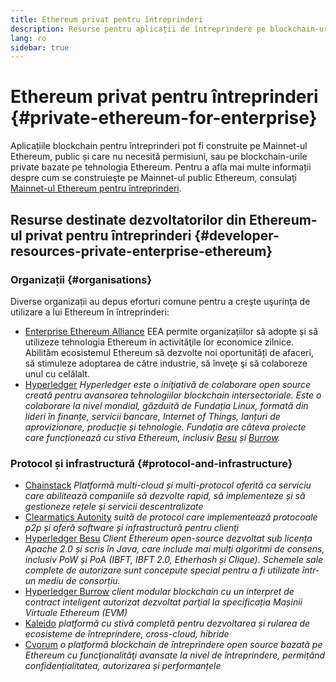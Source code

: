 ```yaml
---
title: Ethereum privat pentru întreprinderi
description: Resurse pentru aplicații de întreprindere pe blockchain-urile private Ethereum.
lang: ro
sidebar: true
---
```


# Ethereum privat pentru întreprinderi {#private-ethereum-for-enterprise}

Aplicațiile blockchain pentru întreprinderi pot fi construite pe Mainnet-ul Ethereum, public și care nu necesită permisiuni, sau pe blockchain-urile private bazate pe tehnologia Ethereum. Pentru a afla mai multe informații despre cum se construieşte pe Mainnet-ul public Ethereum, consulaţi [Mainnet-ul Ethereum pentru întreprinderi](/enterprise/).

## Resurse destinate dezvoltatorilor din Ethereum-ul privat pentru întreprinderi {#developer-resources-private-enterprise-ethereum}

### Organizații {#organisations}

Diverse organizații au depus eforturi comune pentru a creşte uşurinţa de utilizare a lui Ethereum în întreprinderi:

- [Enterprise Ethereum Alliance](https://entethalliance.org/) EEA permite organizațiilor să adopte și să utilizeze tehnologia Ethereum în activităţile lor economice zilnice. Abilităm ecosistemul Ethereum să dezvolte noi oportunități de afaceri, să stimuleze adoptarea de către industrie, să înveţe şi să colaboreze unul cu celălalt.
- [Hyperledger](https://hyperledger.org) _Hyperledger este o iniţiativă de colaborare open source creată pentru avansarea tehnologiilor blockchain intersectoriale. Este o colaborare la nivel mondial, găzduită de Fundația Linux, formată din lideri în finanțe, servicii bancare, Internet of Things, lanțuri de aprovizionare, producție și tehnologie. Fundația are câteva proiecte care funcționează cu stiva Ethereum, inclusiv [Besu](https://www.hyperledger.org/use/besu) și [Burrow](https://www.hyperledger.org/projects/hyperledger-burrow)._

### Protocol și infrastructură {#protocol-and-infrastructure}

- [Chainstack](https://chainstack.com/) _Platformă multi-cloud și multi-protocol oferită ca serviciu care abilitează companiile să dezvolte rapid, să implementeze și să gestioneze rețele și servicii descentralizate_
- [Clearmatics Autonity](https://www.clearmatics.com/about/) _suită de protocol care implementează protocoale p2p și oferă software și infrastructură pentru clienţi_
- [Hyperledger Besu](https://www.hyperledger.org/use/besu) _Client Ethereum open-source dezvoltat sub licența Apache 2.0 și scris în Java, care include mai mulți algoritmi de consens, inclusiv PoW și PoA (IBFT, IBFT 2.0, Etherhash și Clique). Schemele sale complete de autorizare sunt concepute special pentru a fi utilizate într-un mediu de consorțiu._
- [Hyperledger Burrow](https://www.hyperledger.org/projects/hyperledger-burrow) _client modular blockchain cu un interpret de contract inteligent autorizat dezvoltat parţial la specificația Mașinii Virtuale Ethereum (EVM)_
- [Kaleido](https://kaleido.io/) _platformă cu stivă completă pentru dezvoltarea și rularea de ecosisteme de întreprindere, cross-cloud, hibride_
- [Cvorum](https://consensys.net/quorum/) _o platformă blockchain de întreprindere open source bazată pe Ethereum cu funcţionalităţi avansate la nivel de întreprindere, permițând confidențialitatea, autorizarea și performanțele_
